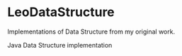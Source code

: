 # LeoDataStructure
Implementations of Data Structure from my original work.


Java Data Structure implementation
